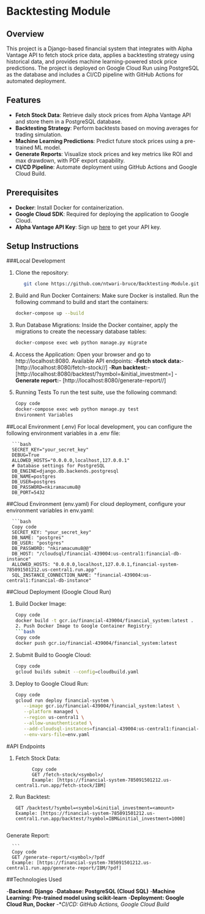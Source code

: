 # Backtesting Module

## Overview

This project is a Django-based financial system that integrates with Alpha Vantage API to fetch stock price data, applies a backtesting strategy using historical data, and provides machine learning-powered stock price predictions. The project is deployed on Google Cloud Run using PostgreSQL as the database and includes a CI/CD pipeline with GitHub Actions for automated deployment.

## Features

- **Fetch Stock Data**: Retrieve daily stock prices from Alpha Vantage API and store them in a PostgreSQL database.
- **Backtesting Strategy**: Perform backtests based on moving averages for trading simulation.
- **Machine Learning Predictions**: Predict future stock prices using a pre-trained ML model.
- **Generate Reports**: Visualize stock prices and key metrics like ROI and max drawdown, with PDF export capability.
- **CI/CD Pipeline**: Automate deployment using GitHub Actions and Google Cloud Build.

## Prerequisites

- **Docker**: Install Docker for containerization.
- **Google Cloud SDK**: Required for deploying the application to Google Cloud.
- **Alpha Vantage API Key**: Sign up [here](https://www.alphavantage.co/support/#api-key) to get your API key.

## Setup Instructions

###Local Development
1. Clone the repository:

   ```bash
      git clone https://github.com/ntwari-bruce/Backtesting-Module.git

3. Build and Run Docker Containers: Make sure Docker is installed. Run the following command to build and start the containers:

   ```bash
   docker-compose up --build

4. Run Database Migrations: Inside the Docker container, apply the migrations to create the necessary database tables:

   ```bash
   docker-compose exec web python manage.py migrate

6. Access the Application: Open your browser and go to http://localhost:8080. Available API endpoints:
   -**Fetch stock data:**- [http://localhost:8080/fetch-stock/<symbol>/]
   -**Run backtest:**- [http://localhost:8080/backtest/?symbol=<symbol>&initial_investment=<amount>]
   -**Generate report:**- [http://localhost:8080/generate-report/<symbol>/]

7. Running Tests
 To run the test suite, use the following command:

   ```bash
   Copy code
   docker-compose exec web python manage.py test
   Environment Variables

##Local Environment (.env)
For local development, you can configure the following environment variables in a .env file:

      ```bash
      SECRET_KEY="your_secret_key"
      DEBUG=True
      ALLOWED_HOSTS="0.0.0.0,localhost,127.0.0.1"
      # Database settings for PostgreSQL
      DB_ENGINE=django.db.backends.postgresql
      DB_NAME=postgres
      DB_USER=postgres
      DB_PASSWORD=nkiramacumu8@
      DB_PORT=5432

##Cloud Environment (env.yaml)
For cloud deployment, configure your environment variables in env.yaml:

      ```bash
      Copy code
      SECRET_KEY: "your_secret_key"
      DB_NAME: "postgres"
      DB_USER: "postgres"
      DB_PASSWORD: "nkiramacumu8@@"
      DB_HOST: "/cloudsql/financial-439004:us-central1:financial-db-instance"
      ALLOWED_HOSTS: "0.0.0.0,localhost,127.0.0.1,financial-system-785091501212.us-central1.run.app"
      SQL_INSTANCE_CONNECTION_NAME: "financial-439004:us-central1:financial-db-instance"

##Cloud Deployment (Google Cloud Run)

1. Build Docker Image:

   ```bash
   Copy code
   docker build -t gcr.io/financial-439004/financial_system:latest .
   2. Push Docker Image to Google Container Registry:
   ```bash
   Copy code
   docker push gcr.io/financial-439004/financial_system:latest

3. Submit Build to Google Cloud:

   ```bash
   Copy code
   gcloud builds submit --config=cloudbuild.yaml

5. Deploy to Google Cloud Run:

   ```bash
   Copy code
   gcloud run deploy financial-system \
      --image gcr.io/financial-439004/financial_system:latest \
      --platform managed \
      --region us-central1 \
      --allow-unauthenticated \
      --add-cloudsql-instances=financial-439004:us-central1:financial-db-instance \
      --env-vars-file=env.yaml


#API Endpoints

1. Fetch Stock Data:

   ```
         Copy code
         GET /fetch-stock/<symbol>/
         Example: [https://financial-system-785091501212.us-central1.run.app/fetch-stock/IBM]

3. Run Backtest:

   ```
   GET /backtest/?symbol=<symbol>&initial_investment=<amount>
   Example: [https://financial-system-785091501212.us-central1.run.app/backtest/?symbol=IBM&initial_investment=1000]

   
Generate Report:
      
      ```
      Copy code
      GET /generate-report/<symbol>/?pdf
      Example: [https://financial-system-785091501212.us-central1.run.app/generate-report/IBM/?pdf]


##Technologies Used

-**Backend: Django**
-**Database: PostgreSQL (Cloud SQL)**
-**Machine Learning: Pre-trained model using scikit-learn**
-**Deployment: Google Cloud Run, Docker**
-**CI/CD: GitHub Actions, Google Cloud Build*
